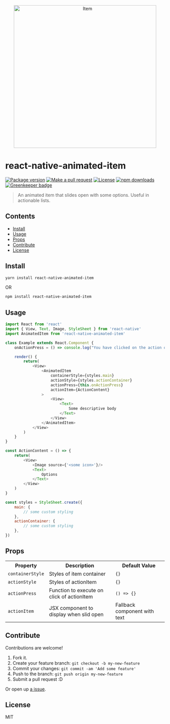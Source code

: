 <div align="center">
	<img src="assets/item.gif" alt="Item" height="450px">
</div>

# react-native-animated-item

[![Package version](https://img.shields.io/npm/v/react-native-animated-item.svg?style=flat-square)](https://npmjs.org/package/react-native-animated-item)
[![Make a pull request](https://img.shields.io/badge/PRs-welcome-brightgreen.svg?style=flat-square)](http://makeapullrequest.com)
[![License](https://img.shields.io/npm/l/react-native-animated-item.svg?style=flat-square)](https://github.com/pedreviljoen/react-native-animated-item/blob/master/LICENSE)
[![npm downloads](https://img.shields.io/npm/dm/react-native-animated-item.svg?style=flat-square)](https://npmjs.org/package/react-native-animated-item) [![Greenkeeper badge](https://badges.greenkeeper.io/pedreviljoen/react-native-animated-item.svg)](https://greenkeeper.io/)

> An animated item that slides open with some options. Useful in actionable lists.

## Contents

  - [Install](#install)
  - [Usage](#usage)
  - [Props](#props)
  - [Contribute](#contribute)
  - [License](#license)

## Install

```sh
yarn install react-native-animated-item
```

OR

```sh
npm install react-native-animated-item
```

## Usage

```javascript
import React from 'react'
import { View, Text, Image, StyleSheet } from 'react-native'
import AnimatedItem from 'react-native-animated-item'

class Example extends React.Component {
    onActionPress = () => console.log("You have clicked on the action option")

    render() {
        return(
            <View>
                <AnimatedItem
                    containerStyle={styles.main}
                    actionStyle={styles.actionContainer}
                    actionPress={this.onActionPress}
                    actionItem={ActionContent}
                >
                    <View>
                        <Text>
                            Some descriptive body
                        </Text>
                    </View>
                </AnimatedItem>
            </View>
        )
    }
}

const ActionContent = () => {
    return(
        <View>
            <Image source={'<some icon>'}/>
            <Text>
                Options
            </Text>
        </View>
    )
}

const styles = StyleSheet.create({
    main: {
        // some custom styling
    },
    actionContainer: {
        // some custom styling
    },
})
```

## Props

<table width="80%">
    <tr>
        <th>Property</th>
        <th>Description</th> 
        <th>Default Value</th>
    </tr>
    <tr>
        <td><code>containerStyle</code></td>
        <td>Styles of item container</td> 
        <td><code>{}</code></td>
    </tr>
    <tr>
        <td><code>actionStyle</code></td>
        <td>Styles of actionItem</td> 
        <td><code>{}</code></td>
    </tr>
    <tr>
        <td><code>actionPress</code></td>
        <td>Function to execute on click of actionItem</td> 
        <td><code>() => {}</code></td>
    </tr>
    <tr>
        <td><code>actionItem</code></td>
        <td>JSX component to display when slid open</td> 
        <td>Fallback component with text</td>
    </tr>
</table>

## Contribute

Contributions are welcome!

1. Fork it.
2. Create your feature branch: `git checkout -b my-new-feature`
3. Commit your changes: `git commit -am 'Add some feature'`
4. Push to the branch: `git push origin my-new-feature`
5. Submit a pull request :D

Or open up [a issue](https://github.com/pedreviljoen/react-native-animated-item/issues).

## License

MIT